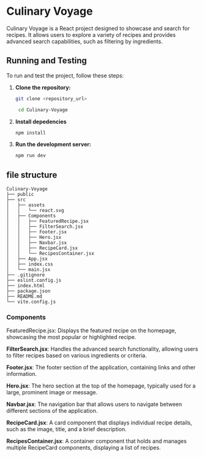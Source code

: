 # Culinary Voyage

Culinary Voyage is a React project designed to showcase and search for recipes. It allows users to explore a variety of recipes and provides advanced search capabilities, such as filtering by ingredients.

## Running and Testing

To run and test the project, follow these steps:

1. **Clone the repository:**

   ```bash
   git clone <repository_url>
   ```
   ```bash
    cd Culinary-Voyage
    ``` 
2. **Install depedencies**
    ``` bash
    npm install
    ```
3. **Run the development server:**
    ```bash
    npm run dev
    ```
## file structure
```arduino
Culinary-Voyage
├── public
├── src
│   ├── assets
│   │   └── react.svg
│   ├── Components
│   │   ├── FeaturedRecipe.jsx
│   │   ├── FilterSearch.jsx
│   │   ├── Footer.jsx
│   │   ├── Hero.jsx
│   │   ├── Navbar.jsx
│   │   ├── RecipeCard.jsx
│   │   └── RecipesContainer.jsx
│   ├── App.jsx
│   ├── index.css
│   └── main.jsx
├── .gitignore
├── eslint.config.js
├── index.html
├── package.json
├── README.md
└── vite.config.js

```
### Components
FeaturedRecipe.jsx: Displays the featured recipe on the homepage, showcasing the most popular or highlighted recipe.

__FilterSearch.jsx__: Handles the advanced search functionality, allowing users to filter recipes based on various ingredients or criteria.

__Footer.jsx__: The footer section of the application, containing links and other information.

__Hero.jsx__: The hero section at the top of the homepage, typically used for a large, prominent image or message.

__Navbar.jsx__: The navigation bar that allows users to navigate between different sections of the application.

__RecipeCard.jsx__: A card component that displays individual recipe details, such as the image, title, and a brief description.

__RecipesContainer.jsx__: A container component that holds and manages multiple RecipeCard components, displaying a list of recipes.
